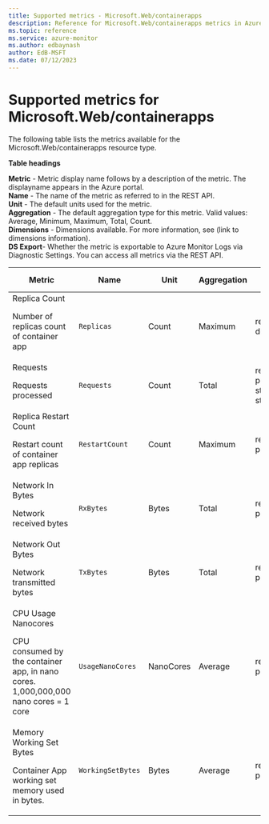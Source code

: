 ```yaml
---
title: Supported metrics - Microsoft.Web/containerapps
description: Reference for Microsoft.Web/containerapps metrics in Azure Monitor.
ms.topic: reference
ms.service: azure-monitor
ms.author: edbaynash
author: EdB-MSFT
ms.date: 07/12/2023
---
```

# Supported metrics for Microsoft.Web/containerapps  
<!-- Data source : naam-->


The following table lists the metrics available for the Microsoft.Web/containerapps resource type.

  

**Table headings**
  
**Metric** - Metric display name follows by a description of the metric. The displayname appears in the Azure portal.  
**Name** - The name of the metric as referred to in the REST API.  
**Unit** - The default units used for the metric.  
**Aggregation** - The default aggregation type for this metric. Valid values: Average, Minimum, Maximum, Total, Count.  
**Dimensions** - Dimensions available. For more information, see (link to dimensions information).  
**DS Export**- Whether the metric is exportable to Azure Monitor Logs via Diagnostic Settings.  You can access all metrics via the REST API.  
  
  
|Metric|Name|Unit|Aggregation|Dimensions|DS Export|
|---|---|---|---|---|---|
|Replica Count<p><p>Number of replicas count of container app |`Replicas` |Count |Maximum |revisionName, deploymentName |Yes|
|Requests<p><p>Requests processed |`Requests` |Count |Total |revisionName, podName, statusCodeCategory, statusCode |Yes|
|Replica Restart Count<p><p>Restart count of container app replicas |`RestartCount` |Count |Maximum |revisionName, podName |Yes|
|Network In Bytes<p><p>Network received bytes |`RxBytes` |Bytes |Total |revisionName, podName |Yes|
|Network Out Bytes<p><p>Network transmitted bytes |`TxBytes` |Bytes |Total |revisionName, podName |Yes|
|CPU Usage Nanocores<p><p>CPU consumed by the container app, in nano cores. 1,000,000,000 nano cores = 1 core |`UsageNanoCores` |NanoCores |Average |revisionName, podName |Yes|
|Memory Working Set Bytes<p><p>Container App working set memory used in bytes. |`WorkingSetBytes` |Bytes |Average |revisionName, podName |Yes|


<!--Gen Date:  Wed Jul 12 2023 17:59:09 GMT+0300 (Israel Daylight Time)-->